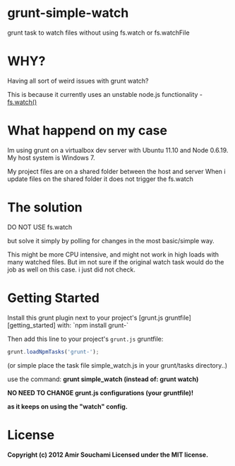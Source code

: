 grunt-simple-watch
==================

grunt task to watch files without using fs.watch or fs.watchFile

<h1>WHY?</h1>
Having all sort of weird issues with grunt watch?

This is because it currently uses an unstable node.js functionality - <a href="http://nodejs.org/api/fs.html#fs_fs_watch_filename_options_listener">fs.watch()</a>

<h1>What happend on my case</h1>
Im using grunt on a virtualbox dev server with Ubuntu 11.10 and Node 0.6.19.
My host system is Windows 7. 

My project files are on a shared folder between the host and server
When i update files on the shared folder it does not trigger the fs.watch 

<h1>The solution</h1>
DO NOT USE fs.watch

but solve it simply by polling for changes in the most basic/simple way.

This might be more CPU intensive, and might not work in high loads with many watched files.
But im not sure if the original watch task would do the job as well on this case. i just did not check.

<h1>Getting Started</h1>
Install this grunt plugin next to your project's [grunt.js gruntfile][getting_started] with: `npm install grunt-`

Then add this line to your project's `grunt.js` gruntfile:

```javascript
grunt.loadNpmTasks('grunt-');
```

[grunt]: https://github.com/cowboy/grunt
[getting_started]: https://github.com/cowboy/grunt/blob/master/docs/getting_started.md

(or simple place the task file simple_watch.js in your grunt/tasks directory..)

use the command: <b>grunt simple_watch<b> (instead of: grunt watch)

<b>NO NEED TO CHANGE grunt.js configurations</b> (your gruntfile)!

as it keeps on using the "watch" config.


<h1>License</h1>
Copyright (c) 2012 Amir Souchami
Licensed under the MIT license.
